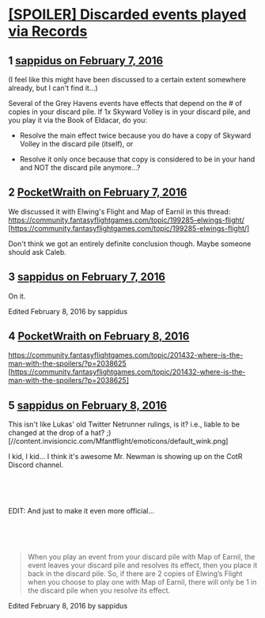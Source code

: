 # [[SPOILER] Discarded events played via Records](https://community.fantasyflightgames.com/topic/201753-spoiler-discarded-events-played-via-records/)

## 1 [sappidus on February 7, 2016](https://community.fantasyflightgames.com/topic/201753-spoiler-discarded-events-played-via-records/?do=findComment&comment=2038189)

(I feel like this might have been discussed to a certain extent somewhere already, but I can't find it...)

Several of the Grey Havens events have effects that depend on the # of copies in your discard pile. If 1x Skyward Volley is in your discard pile, and you play it via the Book of Eldacar, do you:

- Resolve the main effect twice because you do have a copy of Skyward Volley in the discard pile (itself), or

- Resolve it only once because that copy is considered to be in your hand and NOT the discard pile anymore...?

## 2 [PocketWraith on February 7, 2016](https://community.fantasyflightgames.com/topic/201753-spoiler-discarded-events-played-via-records/?do=findComment&comment=2038209)

We discussed it with Elwing's Flight and Map of Earnil in this thread: https://community.fantasyflightgames.com/topic/199285-elwings-flight/ [https://community.fantasyflightgames.com/topic/199285-elwings-flight/]

Don't think we got an entirely definite conclusion though. Maybe someone should ask Caleb.

## 3 [sappidus on February 7, 2016](https://community.fantasyflightgames.com/topic/201753-spoiler-discarded-events-played-via-records/?do=findComment&comment=2038260)

On it.

Edited February 8, 2016 by sappidus

## 4 [PocketWraith on February 8, 2016](https://community.fantasyflightgames.com/topic/201753-spoiler-discarded-events-played-via-records/?do=findComment&comment=2038626)

https://community.fantasyflightgames.com/topic/201432-where-is-the-man-with-the-spoilers/?p=2038625 [https://community.fantasyflightgames.com/topic/201432-where-is-the-man-with-the-spoilers/?p=2038625]

## 5 [sappidus on February 8, 2016](https://community.fantasyflightgames.com/topic/201753-spoiler-discarded-events-played-via-records/?do=findComment&comment=2038694)

This isn't like Lukas' old Twitter Netrunner rulings, is it? i.e., liable to be changed at the drop of a hat? ;) [//content.invisioncic.com/Mfantflight/emoticons/default_wink.png]

I kid, I kid... I think it's awesome Mr. Newman is showing up on the CotR Discord channel.

 

 

EDIT: And just to make it even more official...

 

 

> When you play an event from your discard pile with Map of Earnil, the event leaves your discard pile and resolves its effect, then you place it back in the discard pile. So, if there are 2 copies of Elwing’s Flight when you choose to play one with Map of Earnil, there will only be 1 in the discard pile when you resolve its effect.

Edited February 8, 2016 by sappidus

